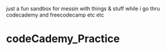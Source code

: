 just a fun sandbox for messin with things & stuff while i go thru codecademy and freecodecamp etc etc
# codeCademy_Practice
